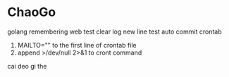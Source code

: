 # ChaoGo
golang remembering web
test clear log
new line
test auto commit crontab 
1. MAILTO="" to the first line of crontab file
2. append >/dev/null 2>&1 to cront command

cai deo gi the

